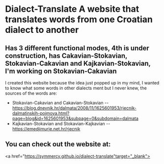 # Dialect-Translate A website that translates words from one Croatian dialect to another

## Has 3 different functional modes, 4th is under construction, has Cakavian-Stokavian, Stokavian-Cakavian and Kajkavian-Stokavian, I'm working on Stokavian-Cakavian

I created this website because the idea just popped up in my mind, I wanted to know what some words in other dialects 
ment but I never knew, the sources of the words are:

* Stokavian-Cakavian and Cakavian-Stokavian -- https://blog.dnevnik.hr/dalmata/2008/11/1625601953/rjecnik-dalmatinskih-pojmova.html?page=blog&id=1625601953&subpage=0&subdomain=dalmata
* Kajkavian-Stokavian and Stokavian-Kajkavian -- https://emedjimurje.net.hr/rjecnik

## You can check out the website at:
<a href="https://symmercy.github.io/dialect-translate"target="_blank">
